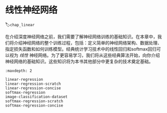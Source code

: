 # 线性神经网络
:label:`chap_linear`

在介绍深度神经网络之前，我们需要了解神经网络训练的基础知识。在本章中，我们将介绍神经网络的整个训练过程，包括：定义简单的神经网络架构、数据处理、指定损失函数和如何训练模型。经典统计学习技术中的线性回归和softmax回归可以视为 *线性* 神经网络。为了更容易学习，我们将从这些经典算法开始，向你介绍神经网络的基础知识。这些知识将为本书其他部分中更复杂的技术奠定基础。

```toc
:maxdepth: 2

linear-regression
linear-regression-scratch
linear-regression-concise
softmax-regression
image-classification-dataset
softmax-regression-scratch
softmax-regression-concise
```
